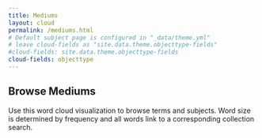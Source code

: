 ```yaml
---
title: Mediums
layout: cloud
permalink: /mediums.html
# Default subject page is configured in "_data/theme.yml"
# leave cloud-fields as "site.data.theme.objecttype-fields"
#cloud-fields: site.data.theme.objecttype-fields
cloud-fields: objecttype
---
```


## Browse Mediums

Use this word cloud visualization to browse terms and subjects.
Word size is determined by frequency and all words link to a corresponding collection search.
